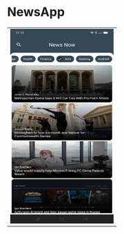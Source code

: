# NewsApp
<table>
  <tr>
   <td><img src="https://raw.githubusercontent.com/pankaj046/NewsApp/master/2.jpg" width="240", height="450"></td>
  </tr>
</table>
